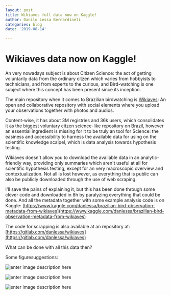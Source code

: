 ```yaml
---
layout: post
title: Wikiaves full data now on Kaggle!
author: Danilo Lessa Bernardineli
categories: blog
date: '2019-08-14'

---
```



# Wikiaves data now on Kaggle!

An very nowadays subject is about Citizen Science: the act of getting voluntarily data from the ordinary citzen which varies from hobbyists to technicians, and from experts to the curious, and Bird-watching is one subject where this concept has been present since its inception.

The main repository when it comes to Brazilian birdwatching is [Wikiaves](https://www.wikiaves.com.br/): An open and collaborative repository with social elements where you upload your observations together with photos and audios.

Content-wise, it has about 3M registries and 36k users, which consolidates it as the biggest voluntary citzen science-like repository on Brazil, however an essential ingredient is missing for it to be truly an tool for Science: the easiness and accessibility to harness the available data for using on the scientific knowledge scalpel, which is data analysis towards hypothesis testing. 

Wikiaves doesn't allow you to download the available data in an analytic-friendly way, providing only summaries which aren't useful at all for scientific hypothesis testing, except for an very macroscopic overview and contextualization. Not all is lost however, as everything that is public can also be publicly downloaded through the use of web scraping.

I'll save the pains of explaining it, but this has been done through some clever code and downloaded in 8h by paralyzing everything that could be done. And all the metadata together with some example analysis code is on Kaggle: [https://www.kaggle.com/danlessa/brazilian-bird-observation-metadata-from-wikiaves](https://www.kaggle.com/danlessa/brazilian-bird-observation-metadata-from-wikiaves)

The code for scrapping is also available at an repository at: [https://gitlab.com/danlessa/wikiaves](https://gitlab.com/danlessa/wikiaves)

What can be done with all this data then?

Some figuresuggestions:

![enter image description here](https://lh3.googleusercontent.com/gLa_8mXV7AzD2uEouzJVdh65lQITvt5w5RhBLjP7ufK1JMp1B07-3FRULFx1MmVD5HtZ2UYvu_NGGA)

![enter image description here](https://lh3.googleusercontent.com/FpMUoWrnXakLXTkwL8ecrH7YcuoE2fehJ0Rj-QFqR2FD_zKvX3NfLQx0bSXsxVeE82OeckxQBw-Mlg)

![enter image description here](https://lh3.googleusercontent.com/klGB4xvy4WQ7SfUxd0V3uCbXDeNzynr_UQnw4Ud99NTaPU29lGW9kC2h95LNQWOF0icE6YmVr5PjkA)

